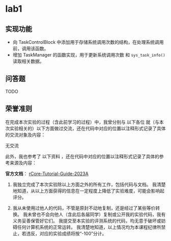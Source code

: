 # lab1

## 实现功能

- 向 TaskControlBlock 中添加用于存储系统调用次数的结构，在处理系统调用前，调用该函数。
- 增加 TaskManager 的函数实现，用于更新系统调用次数 和 `sys_task_info()`读取相关数据。


## 问答题

TODO







## 荣誉准则

在完成本次实验的过程（含此前学习的过程）中，我曾分别与 以下各位 就（与本次实验相关的）以下方面做过交流，还在代码中对应的位置以注释形式记录了具体的交流对象及内容：

无交流

此外，我也参考了 以下资料 ，还在代码中对应的位置以注释形式记录了具体的参考来源及内容：

**官方文档**： [rCore-Tutorial-Guide-2023A](http://learningos.cn/rCore-Tutorial-Guide-2023A/chapter3/5exercise.html)


1. 我独立完成了本次实验除以上方面之外的所有工作，包括代码与文档。 我清楚地知道，从以上方面获得的信息在一定程度上降低了实验难度，可能会影响起评分。

2. 我从未使用过他人的代码，不管是原封不动地复制，还是经过了某些等价转换。 我未曾也不会向他人（含此后各届同学）复制或公开我的实验代码，我有义务妥善保管好它们。 我提交至本实验的评测系统的代码，均无意于破坏或妨碍任何计算机系统的正常运转。 我清楚地知道，以上情况均为本课程纪律所禁止，若违反，对应的实验成绩将按“-100”分计。